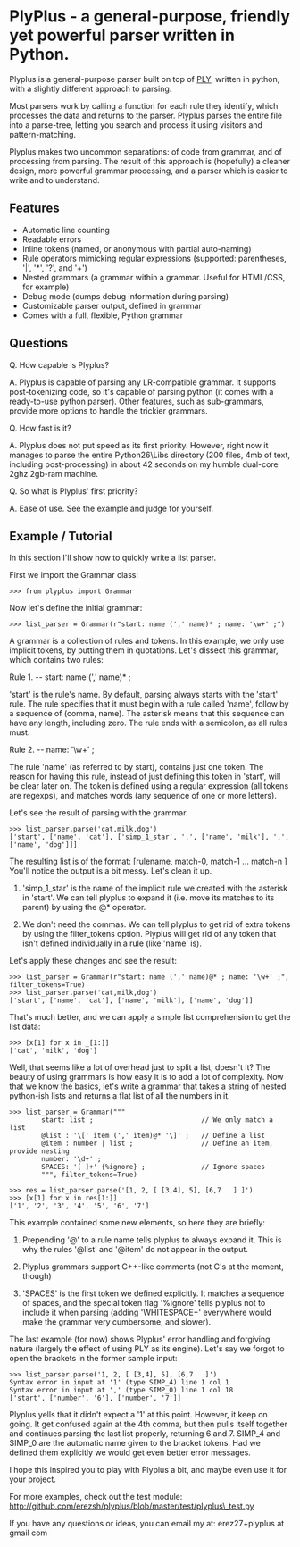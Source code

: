 # PlyPlus - a general-purpose, friendly yet powerful parser written in Python.

Plyplus is a general-purpose parser built on top of [PLY](http://www.dabeaz.com/ply/), written in python, with a slightly different approach to parsing.

Most parsers work by calling a function for each rule they identify, which processes the data and returns to the parser. Plyplus parses the entire file into a parse-tree, letting you search and process it using visitors and pattern-matching.

Plyplus makes two uncommon separations: of code from grammar, and of processing from parsing.  The result of this approach is (hopefully) a cleaner design, more powerful grammar processing, and a parser which is easier to write and to understand.

## Features

 - Automatic line counting
 - Readable errors
 - Inline tokens (named, or anonymous with partial auto-naming)
 - Rule operators mimicking regular expressions (supported: parentheses, '|', '\*', '?', and '+')
 - Nested grammars (a grammar within a grammar. Useful for HTML/CSS, for example)
 - Debug mode (dumps debug information during parsing)
 - Customizable parser output, defined in grammar
 - Comes with a full, flexible, Python grammar

## Questions

Q. How capable is Plyplus?

A. Plyplus is capable of parsing any LR-compatible grammar. It supports post-tokenizing code, so it's capable of parsing python (it comes with a ready-to-use python parser). Other features, such as sub-grammars, provide more options to handle the trickier grammars.

Q. How fast is it?

A. Plyplus does not put speed as its first priority. However, right now it manages to parse the entire Python26\Libs directory (200 files, 4mb of text, including post-processing) in about 42 seconds on my humble dual-core 2ghz 2gb-ram machine.

Q. So what is Plyplus' first priority?

A. Ease of use. See the example and judge for yourself.

##   Example / Tutorial

In this section I'll show how to quickly write a list parser.

First we import the Grammar class:

    >>> from plyplus import Grammar

Now let's define the initial grammar:

    >>> list_parser = Grammar(r"start: name (',' name)* ; name: '\w+' ;")

A grammar is a collection of rules and tokens. In this example, we only use implicit tokens, by putting them in quotations. Let's dissect this grammar, which contains two rules:

Rule 1. --  start: name (',' name)\* ;

'start' is the rule's name. By default, parsing always starts with the 'start' rule.
The rule specifies that it must begin with a rule called 'name', follow by a sequence of (comma, name). The asterisk means that this sequence can have any length, including zero. The rule ends with a semicolon, as all rules must.

Rule 2. -- name: '\w+' ;

The rule 'name' (as referred to by start), contains just one token. The reason for having this rule, instead of just defining this token in 'start', will be clear later on. The token is defined using a regular expression (all tokens are regexps), and matches words (any sequence of one or more letters).

Let's see the result of parsing with the grammar.

    >>> list_parser.parse('cat,milk,dog')
    ['start', ['name', 'cat'], ['simp_1_star', ',', ['name', 'milk'], ',', ['name', 'dog']]]

The resulting list is of the format: [rulename, match-0, match-1 ... match-n ]
You'll notice the output is a bit messy. Let's clean it up.

1. 'simp_1_star' is the name of the implicit rule we created with the asterisk in 'start'. We can tell plyplus to expand it (i.e. move its matches to its parent) by using the @\* operator.

2. We don't need the commas. We can tell plyplus to get rid of extra tokens by using the filter\_tokens option. Plyplus will get rid of any token that isn't defined individually in a rule (like 'name' is).

Let's apply these changes and see the result:

    >>> list_parser = Grammar(r"start: name (',' name)@* ; name: '\w+' ;", filter_tokens=True)
    >>> list_parser.parse('cat,milk,dog')
    ['start', ['name', 'cat'], ['name', 'milk'], ['name', 'dog']]

That's much better, and we can apply a simple list comprehension to get the list data:

    >>> [x[1] for x in _[1:]]
    ['cat', 'milk', 'dog']

Well, that seems like a lot of overhead just to split a list, doesn't it? The beauty of using grammars is how easy it is to add a lot of complexity. Now that we know the basics, let's write a grammar that takes a string of nested python-ish lists and returns a flat list of all the numbers in it.

    >>> list_parser = Grammar("""
            start: list ;                           // We only match a list
            @list : '\[' item (',' item)@* '\]' ;   // Define a list
            @item : number | list ;                 // Define an item, provide nesting
            number: '\d+' ;
            SPACES: '[ ]+' {%ignore} ;              // Ignore spaces
            """, filter_tokens=True)

    >>> res = list_parser.parse('[1, 2, [ [3,4], 5], [6,7   ] ]')
    >>> [x[1] for x in res[1:]]
    ['1', '2', '3', '4', '5', '6', '7']

This example contained some new elements, so here they are briefly:

1. Prepending '@' to a rule name tells plyplus to always expand it. This is why the rules '@list' and '@item' do not appear in the output.

2. Plyplus grammars support C++-like comments (not C's at the moment, though)

3. 'SPACES' is the first token we defined explicitly. It matches a sequence of spaces, and the special token flag '%ignore' tells plyplus not to include it when parsing (adding 'WHITESPACE+' everywhere would make the grammar very cumbersome, and slower).

The last example (for now) shows Plyplus' error handling and forgiving nature (largely the effect of using PLY as its engine). Let's say we forgot to open the brackets in the former sample input:

    >>> list_parser.parse('1, 2, [ [3,4], 5], [6,7   ]')
    Syntax error in input at '1' (type SIMP_4) line 1 col 1
    Syntax error in input at ',' (type SIMP_0) line 1 col 18
    ['start', ['number', '6'], ['number', '7']]

Plyplus yells that it didn't expect a '1' at this point. However, it keep on going. It get confused again at the 4th comma, but then pulls itself together and continues parsing the last list properly, returning 6 and 7.
SIMP\_4 and SIMP\_0 are the automatic name given to the bracket tokens. Had we defined them explicitly we would get even better error messages.

I hope this inspired you to play with Plyplus a bit, and maybe even use it for your project.

For more examples, check out the test module: http://github.com/erezsh/plyplus/blob/master/test/plyplus\_test.py

If you have any questions or ideas, you can email my at: erez27+plyplus at gmail com
